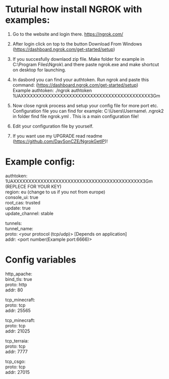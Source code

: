 # Tuturial how install NGROK with examples:

1. Go to the website and login there. https://ngrok.com/
2. After login click on top to the button Download From Windows (https://dashboard.ngrok.com/get-started/setup)
3. If you succesfully downlaod zip file. Make folder for example in C:\Program Files\Ngrok\ and there paste ngrok.exe and make shortcut on desktop for launching.
4. In dasbord you can find your authtoken. Run ngrok and paste this command: (https://dashboard.ngrok.com/get-started/setup) <br>
 Example authtoken: ./ngrok authtoken 1UAXXXXXXXXXXXXXXXXXXXXXXXXXXXXXXXXXXXXXXXXXXX3Gm
5. Now close ngrok process and setup your config file for more port etc. <br>
Configuration file you can find for example: C:\Users\Username\ .ngrok2 in folder find file ngrok.yml . This is a main configuration file!
6. Edit your configuration file by yourself. 

7. If you want use my UPGRADE read readme (https://github.com/DavSonCZE/NgrokGetIP)!


# Example config:
authtoken: 1UAXXXXXXXXXXXXXXXXXXXXXXXXXXXXXXXXXXXXXXXXXXX3Gm (REPLECE FOR YOUR KEY)<br>
region: eu (change to us if you not from europe)<br>
console_ui: true<br>
root_cas: trusted<br>
update: true<br>
update_channel: stable <br>

tunnels:<br>
   tunnel_name: <br>
    proto: <your protocol (tcp/udp)> [Depends on application] <br>
      addr: <port number(Example port:6666)> <br>
    
 # Config variables
 
   http_apache: <br>
    bind_tls: true <br>
    proto: http <br>
    addr: 80 <br>
    
   tcp_minecraft: <br>
    proto: tcp <br>
    addr: 25565 <br>
    
   tcp_minecraft: <br>
    proto: tcp <br>
    addr: 21025 <br>
    
   tcp_terraia: <br>
    proto: tcp <br>
    addr: 7777 <br>
   
   tcp_csgo: <br>
    proto: tcp <br>
    addr: 27015 <br>
 
 

